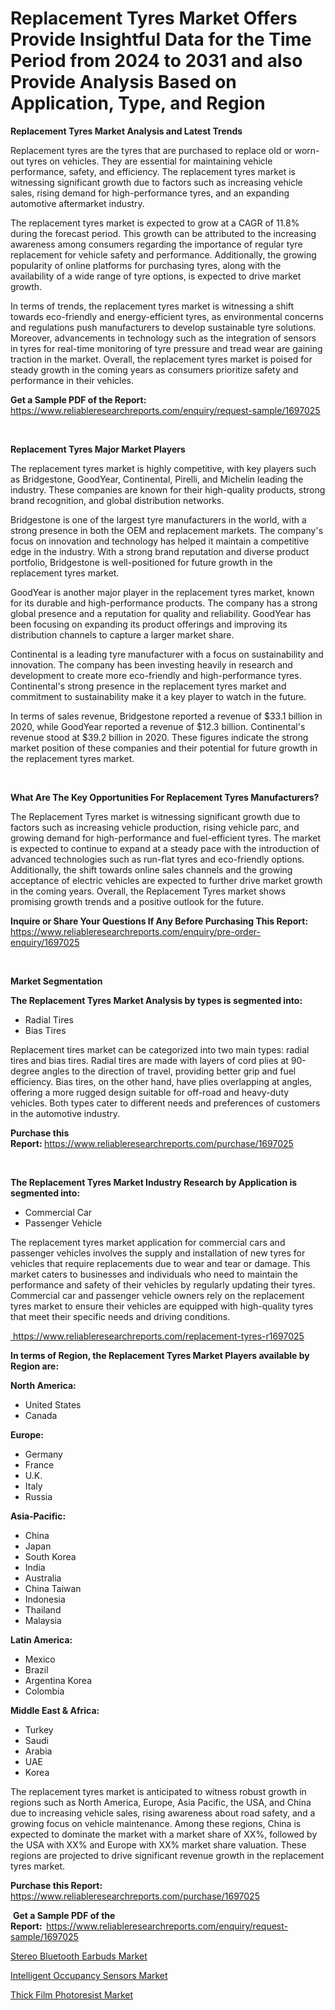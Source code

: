 <p><h1>Replacement Tyres Market Offers Provide Insightful Data for the Time Period from 2024 to 2031 and also Provide Analysis Based on Application, Type, and Region</h1></p><p><strong>Replacement Tyres Market Analysis and Latest Trends</strong></p>
<p><p>Replacement tyres are the tyres that are purchased to replace old or worn-out tyres on vehicles. They are essential for maintaining vehicle performance, safety, and efficiency. The replacement tyres market is witnessing significant growth due to factors such as increasing vehicle sales, rising demand for high-performance tyres, and an expanding automotive aftermarket industry.</p><p>The replacement tyres market is expected to grow at a CAGR of 11.8% during the forecast period. This growth can be attributed to the increasing awareness among consumers regarding the importance of regular tyre replacement for vehicle safety and performance. Additionally, the growing popularity of online platforms for purchasing tyres, along with the availability of a wide range of tyre options, is expected to drive market growth.</p><p>In terms of trends, the replacement tyres market is witnessing a shift towards eco-friendly and energy-efficient tyres, as environmental concerns and regulations push manufacturers to develop sustainable tyre solutions. Moreover, advancements in technology such as the integration of sensors in tyres for real-time monitoring of tyre pressure and tread wear are gaining traction in the market. Overall, the replacement tyres market is poised for steady growth in the coming years as consumers prioritize safety and performance in their vehicles.</p></p>
<p><strong>Get a Sample PDF of the Report:&nbsp;</strong> <a href="https://www.reliableresearchreports.com/enquiry/request-sample/1697025">https://www.reliableresearchreports.com/enquiry/request-sample/1697025</a></p>
<p>&nbsp;</p>
<p><strong>Replacement Tyres Major Market Players</strong></p>
<p><p>The replacement tyres market is highly competitive, with key players such as Bridgestone, GoodYear, Continental, Pirelli, and Michelin leading the industry. These companies are known for their high-quality products, strong brand recognition, and global distribution networks.</p><p>Bridgestone is one of the largest tyre manufacturers in the world, with a strong presence in both the OEM and replacement markets. The company's focus on innovation and technology has helped it maintain a competitive edge in the industry. With a strong brand reputation and diverse product portfolio, Bridgestone is well-positioned for future growth in the replacement tyres market.</p><p>GoodYear is another major player in the replacement tyres market, known for its durable and high-performance products. The company has a strong global presence and a reputation for quality and reliability. GoodYear has been focusing on expanding its product offerings and improving its distribution channels to capture a larger market share.</p><p>Continental is a leading tyre manufacturer with a focus on sustainability and innovation. The company has been investing heavily in research and development to create more eco-friendly and high-performance tyres. Continental's strong presence in the replacement tyres market and commitment to sustainability make it a key player to watch in the future.</p><p>In terms of sales revenue, Bridgestone reported a revenue of $33.1 billion in 2020, while GoodYear reported a revenue of $12.3 billion. Continental's revenue stood at $39.2 billion in 2020. These figures indicate the strong market position of these companies and their potential for future growth in the replacement tyres market.</p></p>
<p>&nbsp;</p>
<p><strong>What Are The Key Opportunities For Replacement Tyres Manufacturers?</strong></p>
<p><p>The Replacement Tyres market is witnessing significant growth due to factors such as increasing vehicle production, rising vehicle parc, and growing demand for high-performance and fuel-efficient tyres. The market is expected to continue to expand at a steady pace with the introduction of advanced technologies such as run-flat tyres and eco-friendly options. Additionally, the shift towards online sales channels and the growing acceptance of electric vehicles are expected to further drive market growth in the coming years. Overall, the Replacement Tyres market shows promising growth trends and a positive outlook for the future.</p></p>
<p><strong>Inquire or Share Your Questions If Any Before Purchasing This Report:</strong> <a href="https://www.reliableresearchreports.com/enquiry/pre-order-enquiry/1697025">https://www.reliableresearchreports.com/enquiry/pre-order-enquiry/1697025</a></p>
<p>&nbsp;</p>
<p><strong>Market Segmentation</strong></p>
<p><strong>The Replacement Tyres Market Analysis by types is segmented into:</strong></p>
<p><ul><li>Radial Tires</li><li>Bias Tires</li></ul></p>
<p><p>Replacement tires market can be categorized into two main types: radial tires and bias tires. Radial tires are made with layers of cord plies at 90-degree angles to the direction of travel, providing better grip and fuel efficiency. Bias tires, on the other hand, have plies overlapping at angles, offering a more rugged design suitable for off-road and heavy-duty vehicles. Both types cater to different needs and preferences of customers in the automotive industry.</p></p>
<p><strong>Purchase this Report:&nbsp;</strong><a href="https://www.reliableresearchreports.com/purchase/1697025">https://www.reliableresearchreports.com/purchase/1697025</a></p>
<p>&nbsp;</p>
<p><strong>The Replacement Tyres Market Industry Research by Application is segmented into:</strong></p>
<p><ul><li>Commercial Car</li><li>Passenger Vehicle</li></ul></p>
<p><p>The replacement tyres market application for commercial cars and passenger vehicles involves the supply and installation of new tyres for vehicles that require replacements due to wear and tear or damage. This market caters to businesses and individuals who need to maintain the performance and safety of their vehicles by regularly updating their tyres. Commercial car and passenger vehicle owners rely on the replacement tyres market to ensure their vehicles are equipped with high-quality tyres that meet their specific needs and driving conditions.</p></p>
<p><a href="https://www.reliableresearchreports.com/replacement-tyres-r1697025">&nbsp;https://www.reliableresearchreports.com/replacement-tyres-r1697025</a></p>
<p><strong>In terms of Region, the Replacement Tyres Market Players available by Region are:</strong></p>
<p>
    <p> <strong> North America: </strong>
        <ul>
            <li>United States</li>
            <li>Canada</li>
        </ul>
        </p> 
    <p> <strong> Europe: </strong>
        <ul>
            <li>Germany</li>
            <li>France</li>
            <li>U.K.</li>
            <li>Italy</li>
            <li>Russia</li>
        </ul>
        </p> 
    <p> <strong> Asia-Pacific: </strong>
        <ul>
            <li>China</li>
            <li>Japan</li>
            <li>South Korea</li>
            <li>India</li>
            <li>Australia</li>
            <li>China Taiwan</li>
            <li>Indonesia</li>
            <li>Thailand</li>
            <li>Malaysia</li>
        </ul>
        </p> 
    <p> <strong> Latin America: </strong>
        <ul>
            <li>Mexico</li>
            <li>Brazil</li>
            <li>Argentina Korea</li>
            <li>Colombia</li>
        </ul>
        </p> 
    <p> <strong> Middle East & Africa: </strong>
        <ul>
            <li>Turkey</li>
            <li>Saudi</li>
            <li>Arabia</li>
            <li>UAE</li>
            <li>Korea</li>
        </ul>
    </p>
    </p>
<p><p>The replacement tyres market is anticipated to witness robust growth in regions such as North America, Europe, Asia Pacific, the USA, and China due to increasing vehicle sales, rising awareness about road safety, and a growing focus on vehicle maintenance. Among these regions, China is expected to dominate the market with a market share of XX%, followed by the USA with XX% and Europe with XX% market share valuation. These regions are projected to drive significant revenue growth in the replacement tyres market.</p></p>
<p><strong>Purchase this Report: </strong><a href="https://www.reliableresearchreports.com/purchase/1697025">https://www.reliableresearchreports.com/purchase/1697025</a></p>
<p>&nbsp;<strong>Get a Sample PDF of the Report:&nbsp;&nbsp;</strong><a href="https://www.reliableresearchreports.com/enquiry/request-sample/1697025">https://www.reliableresearchreports.com/enquiry/request-sample/1697025</a></p>
<p><strong></strong></p>
<p><p><a href="https://www.linkedin.com/pulse/decoding-stereo-bluetooth-earbuds-market-metrics-share-0qbqc">Stereo Bluetooth Earbuds Market</a></p><p><a href="https://www.linkedin.com/pulse/intelligent-occupancy-sensors-market-report-reveals-latest-drzlc">Intelligent Occupancy Sensors Market</a></p><p><a href="https://www.linkedin.com/pulse/thick-film-photoresist-market-report-reveals-latest-trends-zwsmc">Thick Film Photoresist Market</a></p></p>